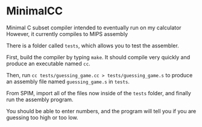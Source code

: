 # MinimalCC
Minimal C subset compiler intended to eventually run on my calculator
However, it currently compiles to MIPS assembly

There is a folder called `tests`, which allows you to test the assembler. 

First, build the compiler by typing `make`. It should compile very quickly and produce an executable named `cc`. 

Then, run `cc tests/guessing_game.cc > tests/guessing_game.s` to produce an assembly file named `guessing_game.s` in `tests`. 

From SPIM, import all of the files now inside of the `tests` folder, and finally run the assembly program. 

You should be able to enter numbers, and the program will tell you if you are guessing too high or too low. 
